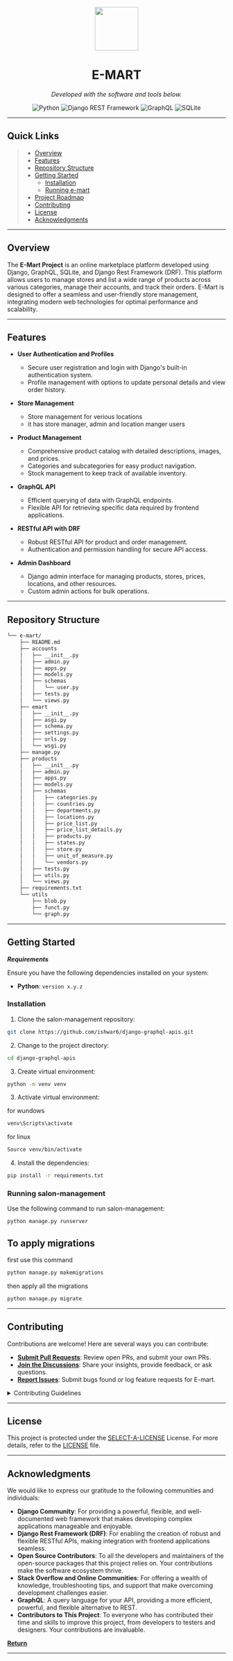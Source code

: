 <p align="center">
  <img src="https://cdn-icons-png.flaticon.com/512/6295/6295417.png" width="100" />
</p>
<p align="center">
    <h1 align="center">E-MART</h1>
</p>
<p align="center">
		<em>Developed with the software and tools below.</em>
</p>
<p align="center">
	<img src="https://img.shields.io/badge/Python-3776AB.svg?style=flat&logo=Python&logoColor=white" alt="Python">
	<img src="https://img.shields.io/badge/Django%20REST%20Framework-FF1709.svg?style=flat&logo=Django&logoColor=white" alt="Django REST Framework">
	<img src="https://img.shields.io/badge/GraphQL-E10098.svg?style=flat&logo=GraphQL&logoColor=white" alt="GraphQL">
	<img src="https://img.shields.io/badge/SQLite-003B57.svg?style=flat&logo=SQLite&logoColor=white" alt="SQLite">
</p>
<hr>

##  Quick Links

> - [ Overview](#-overview)
> - [ Features](#-features)
> - [ Repository Structure](#-repository-structure)
> - [ Getting Started](#-getting-started)
>   - [ Installation](#-installation)
>   - [ Running e-mart](#-running-e-mart)
> - [ Project Roadmap](#-project-roadmap)
> - [ Contributing](#-contributing)
> - [ License](#-license)
> - [ Acknowledgments](#-acknowledgments)

---

##  Overview


The **E-Mart Project** is an online marketplace platform developed using Django, GraphQL, SQLite, and Django Rest Framework (DRF). This platform allows users to manage stores and list a wide range of products across various categories, manage their accounts, and track their orders. E-Mart is designed to offer a seamless and user-friendly  store management, integrating modern web technologies for optimal performance and scalability.

---

##  Features


- **User Authentication and Profiles**
  - Secure user registration and login with Django's built-in authentication system.
  - Profile management with options to update personal details and view order history.

- **Store Management**
  - Store management for verious locations
  - it has store manager, admin and location manger users

- **Product Management**
  - Comprehensive product catalog with detailed descriptions, images, and prices.
  - Categories and subcategories for easy product navigation.
  - Stock management to keep track of available inventory.

- **GraphQL API**
  - Efficient querying of data with GraphQL endpoints.
  - Flexible API for retrieving specific data required by frontend applications.

- **RESTful API with DRF**
  - Robust RESTful API for product and order management.
  - Authentication and permission handling for secure API access.

- **Admin Dashboard**
  - Django admin interface for managing products, stores, prices, locations, and other resources.
  - Custom admin actions for bulk operations.

---

##  Repository Structure

```sh
└── e-mart/
    ├── README.md
    ├── accounts
    │   ├── __init__.py
    │   ├── admin.py
    │   ├── apps.py
    │   ├── models.py
    │   ├── schemas
    │   │   └── user.py
    │   ├── tests.py
    │   └── views.py
    ├── emart
    │   ├── __init__.py
    │   ├── asgi.py
    │   ├── schema.py
    │   ├── settings.py
    │   ├── urls.py
    │   └── wsgi.py
    ├── manage.py
    ├── products
    │   ├── __init__.py
    │   ├── admin.py
    │   ├── apps.py
    │   ├── models.py
    │   ├── schemas
    │   │   ├── categories.py
    │   │   ├── countries.py
    │   │   ├── departments.py
    │   │   ├── locations.py
    │   │   ├── price_list.py
    │   │   ├── price_list_details.py
    │   │   ├── products.py
    │   │   ├── states.py
    │   │   ├── store.py
    │   │   ├── unit_of_measure.py
    │   │   └── vendors.py
    │   ├── tests.py
    │   ├── utils.py
    │   └── views.py
    ├── requirements.txt
    └── utils
        ├── blob.py
        ├── funct.py
        └── graph.py
```

---

##  Getting Started

***Requirements***

Ensure you have the following dependencies installed on your system:

* **Python**: `version x.y.z`

###  Installation

1. Clone the salon-management repository:

```sh
git clone https://github.com/ishwar6/django-graphql-apis.git
```

2. Change to the project directory:

```sh
cd django-graphql-apis
```

3. Create virtual environment:

```sh
python -m venv venv
```

3. Activate virtual environment:

for wundows
```sh
venv\Scripts\activate
```
for linux
```sh
Source venv/bin/activate
```


4. Install the dependencies:

```sh
pip install -r requirements.txt
```

###  Running salon-management

Use the following command to run salon-management:

```sh
python manage.py runserver
```


## To apply migrations 

first use this command

```sh
python manage.py makemigrations
```
then apply all the migrations
```sh
python manage.py migrate
```

---

##  Contributing

Contributions are welcome! Here are several ways you can contribute:

- **[Submit Pull Requests](https://github.com/techdev59/e-mart.git/blob/main/CONTRIBUTING.md)**: Review open PRs, and submit your own PRs.
- **[Join the Discussions](https://github.com/techdev59/e-mart.git/discussions)**: Share your insights, provide feedback, or ask questions.
- **[Report Issues](https://github.com/techdev59/e-mart.git/issues)**: Submit bugs found or log feature requests for E-mart.

<details closed>
    <summary>Contributing Guidelines</summary>

1. **Fork the Repository**: Start by forking the project repository to your GitHub account.
2. **Clone Locally**: Clone the forked repository to your local machine using a Git client.
   ```sh
   git clone https://github.com/techdev59/e-mart.git
   ```
3. **Create a New Branch**: Always work on a new branch, giving it a descriptive name.
   ```sh
   git checkout -b new-feature-x
   ```
4. **Make Your Changes**: Develop and test your changes locally.
5. **Commit Your Changes**: Commit with a clear message describing your updates.
   ```sh
   git commit -m 'Implemented new feature x.'
   ```
6. **Push to GitHub**: Push the changes to your forked repository.
   ```sh
   git push origin new-feature-x
   ```
7. **Submit a Pull Request**: Create a PR against the original project repository. Clearly describe the changes and their motivations.

Once your PR is reviewed and approved, it will be merged into the main branch.

</details>

---

##  License

This project is protected under the [SELECT-A-LICENSE](https://choosealicense.com/licenses) License. For more details, refer to the [LICENSE](https://choosealicense.com/licenses/) file.

---

##  Acknowledgments


We would like to express our gratitude to the following communities and individuals:

- **Django Community**: For providing a powerful, flexible, and well-documented web framework that makes developing complex applications manageable and enjoyable.
- **Django Rest Framework (DRF)**: For enabling the creation of robust and flexible RESTful APIs, making integration with frontend applications seamless.
- **Open Source Contributors**: To all the developers and maintainers of the open-source packages that this project relies on. Your contributions make the software ecosystem thrive.
- **Stack Overflow and Online Communities**: For offering a wealth of knowledge, troubleshooting tips, and support that make overcoming development challenges easier.
- **GraphQL**: A query language for your API, providing a more efficient, powerful, and flexible alternative to REST.
- **Contributors to This Project**: To everyone who has contributed their time and skills to improve this project, from developers to testers and designers. Your contributions are invaluable.

[**Return**](#-quick-links)

---
